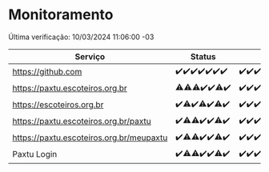 # Monitoramento

Última verificação: 10/03/2024 11:06:00 -03

|Serviço|Status|Últimas 24h|
|---|---|---|
|https://github.com|<span title="2024-03-03: OK=24">✔️</span><span title="2024-03-04: OK=22">✔️</span><span title="2024-03-05: OK=24">✔️</span><span title="2024-03-06: OK=24">✔️</span><span title="2024-03-07: OK=24">✔️</span><span title="2024-03-08: OK=24">✔️</span><span title="2024-03-09: OK=15">✔️</span>|<span title="09/03/2024 12:03:00 -03 : 200">✔️</span><span title="09/03/2024 13:06:00 -03 : 200">✔️</span><span title="09/03/2024 14:03:00 -03 : 200">✔️</span><span title="09/03/2024 15:07:00 -03 : 200">✔️</span><span title="09/03/2024 16:02:00 -03 : 200">✔️</span><span title="09/03/2024 17:05:00 -03 : 200">✔️</span><span title="09/03/2024 18:03:00 -03 : 200">✔️</span><span title="09/03/2024 19:05:00 -03 : 200">✔️</span><span title="09/03/2024 20:06:00 -03 : 200">✔️</span><span title="09/03/2024 21:32:00 -03 : 200">✔️</span><span title="09/03/2024 22:42:00 -03 : 200">✔️</span><span title="09/03/2024 23:17:00 -03 : 200">✔️</span><span title="10/03/2024 00:06:00 -03 : 200">✔️</span><span title="10/03/2024 01:07:00 -03 : 200">✔️</span><span title="10/03/2024 02:04:00 -03 : 200">✔️</span><span title="10/03/2024 03:07:00 -03 : 200">✔️</span><span title="10/03/2024 04:04:00 -03 : 200">✔️</span><span title="10/03/2024 05:08:00 -03 : 200">✔️</span><span title="10/03/2024 06:04:00 -03 : 200">✔️</span><span title="10/03/2024 07:04:00 -03 : 200">✔️</span><span title="10/03/2024 08:02:00 -03 : 200">✔️</span><span title="10/03/2024 09:09:00 -03 : 200">✔️</span><span title="10/03/2024 10:06:00 -03 : 200">✔️</span><span title="10/03/2024 11:06:00 -03 : 200">✔️</span>|
|https://paxtu.escoteiros.org.br|<span title="2024-03-03: OK=23, Falhas=1">⚠️</span><span title="2024-03-04: OK=21, Falhas=1">⚠️</span><span title="2024-03-05: OK=23, Falhas=1">⚠️</span><span title="2024-03-06: OK=24">✔️</span><span title="2024-03-07: OK=24">✔️</span><span title="2024-03-08: OK=23, Falhas=1">⚠️</span><span title="2024-03-09: OK=15">✔️</span>|<span title="09/03/2024 12:03:00 -03 : 200">✔️</span><span title="09/03/2024 13:06:00 -03 : 200">✔️</span><span title="09/03/2024 14:03:00 -03 : 200">✔️</span><span title="09/03/2024 15:07:00 -03 : 200">✔️</span><span title="09/03/2024 16:02:00 -03 : 200">✔️</span><span title="09/03/2024 17:05:00 -03 : 200">✔️</span><span title="09/03/2024 18:03:00 -03 : 200">✔️</span><span title="09/03/2024 19:05:00 -03 : 200">✔️</span><span title="09/03/2024 20:06:00 -03 : 200">✔️</span><span title="09/03/2024 21:32:00 -03 : 200">✔️</span><span title="09/03/2024 22:42:00 -03 : 200">✔️</span><span title="09/03/2024 23:17:00 -03 : 200">✔️</span><span title="10/03/2024 00:06:00 -03 : 200">✔️</span><span title="10/03/2024 01:07:00 -03 : 200">✔️</span><span title="10/03/2024 02:04:00 -03 : 200">✔️</span><span title="10/03/2024 03:07:00 -03 : 200">✔️</span><span title="10/03/2024 04:04:00 -03 : 200">✔️</span><span title="10/03/2024 05:08:00 -03 : 200">✔️</span><span title="10/03/2024 06:04:00 -03 : 200">✔️</span><span title="10/03/2024 07:04:00 -03 : 200">✔️</span><span title="10/03/2024 08:02:00 -03 : 200">✔️</span><span title="10/03/2024 09:09:00 -03 : 200">✔️</span><span title="10/03/2024 10:06:00 -03 : 200">✔️</span><span title="10/03/2024 11:06:00 -03 : 200">✔️</span>|
|https://escoteiros.org.br|<span title="2024-03-03: OK=24">✔️</span><span title="2024-03-04: OK=21, Falhas=1">⚠️</span><span title="2024-03-05: OK=24">✔️</span><span title="2024-03-06: OK=23, Falhas=1">⚠️</span><span title="2024-03-07: OK=24">✔️</span><span title="2024-03-08: OK=23, Falhas=1">⚠️</span><span title="2024-03-09: OK=15">✔️</span>|<span title="09/03/2024 12:03:00 -03 : 200">✔️</span><span title="09/03/2024 13:06:00 -03 : 200">✔️</span><span title="09/03/2024 14:03:00 -03 : 200">✔️</span><span title="09/03/2024 15:07:00 -03 : 200">✔️</span><span title="09/03/2024 16:02:00 -03 : 200">✔️</span><span title="09/03/2024 17:05:00 -03 : 200">✔️</span><span title="09/03/2024 18:03:00 -03 : 200">✔️</span><span title="09/03/2024 19:05:00 -03 : 200">✔️</span><span title="09/03/2024 20:06:00 -03 : 200">✔️</span><span title="09/03/2024 21:32:00 -03 : 200">✔️</span><span title="09/03/2024 22:42:00 -03 : 200">✔️</span><span title="09/03/2024 23:17:00 -03 : 200">✔️</span><span title="10/03/2024 00:06:00 -03 : 200">✔️</span><span title="10/03/2024 01:07:00 -03 : 200">✔️</span><span title="10/03/2024 02:04:00 -03 : 200">✔️</span><span title="10/03/2024 03:07:00 -03 : 200">✔️</span><span title="10/03/2024 04:04:00 -03 : 200">✔️</span><span title="10/03/2024 05:08:00 -03 : 200">✔️</span><span title="10/03/2024 06:04:00 -03 : 200">✔️</span><span title="10/03/2024 07:04:00 -03 : 200">✔️</span><span title="10/03/2024 08:02:00 -03 : 200">✔️</span><span title="10/03/2024 09:09:00 -03 : 200">✔️</span><span title="10/03/2024 10:06:00 -03 : 200">✔️</span><span title="10/03/2024 11:06:00 -03 : 200">✔️</span>|
|https://paxtu.escoteiros.org.br/paxtu|<span title="2024-03-03: OK=24">✔️</span><span title="2024-03-04: OK=19, Falhas=3">⚠️</span><span title="2024-03-05: OK=23, Falhas=1">⚠️</span><span title="2024-03-06: OK=24">✔️</span><span title="2024-03-07: OK=24">✔️</span><span title="2024-03-08: OK=23, Falhas=1">⚠️</span><span title="2024-03-09: OK=15">✔️</span>|<span title="09/03/2024 12:03:00 -03 : 200">✔️</span><span title="09/03/2024 13:06:00 -03 : 200">✔️</span><span title="09/03/2024 14:03:00 -03 : 200">✔️</span><span title="09/03/2024 15:07:00 -03 : 200">✔️</span><span title="09/03/2024 16:02:00 -03 : 200">✔️</span><span title="09/03/2024 17:05:00 -03 : 200">✔️</span><span title="09/03/2024 18:03:00 -03 : 200">✔️</span><span title="09/03/2024 19:05:00 -03 : 200">✔️</span><span title="09/03/2024 20:06:00 -03 : 200">✔️</span><span title="09/03/2024 21:32:00 -03 : 200">✔️</span><span title="09/03/2024 22:42:00 -03 : 200">✔️</span><span title="09/03/2024 23:17:00 -03 : 200">✔️</span><span title="10/03/2024 00:06:00 -03 : 200">✔️</span><span title="10/03/2024 01:07:00 -03 : 200">✔️</span><span title="10/03/2024 02:04:00 -03 : 200">✔️</span><span title="10/03/2024 03:07:00 -03 : 200">✔️</span><span title="10/03/2024 04:04:00 -03 : 200">✔️</span><span title="10/03/2024 05:08:00 -03 : 200">✔️</span><span title="10/03/2024 06:04:00 -03 : 200">✔️</span><span title="10/03/2024 07:04:00 -03 : 200">✔️</span><span title="10/03/2024 08:02:00 -03 : 200">✔️</span><span title="10/03/2024 09:09:00 -03 : 200">✔️</span><span title="10/03/2024 10:06:00 -03 : 200">✔️</span><span title="10/03/2024 11:06:00 -03 : 200">✔️</span>|
|https://paxtu.escoteiros.org.br/meupaxtu|<span title="2024-03-03: OK=24">✔️</span><span title="2024-03-04: OK=19, Falhas=3">⚠️</span><span title="2024-03-05: OK=23, Falhas=1">⚠️</span><span title="2024-03-06: OK=24">✔️</span><span title="2024-03-07: OK=24">✔️</span><span title="2024-03-08: OK=23, Falhas=1">⚠️</span><span title="2024-03-09: OK=15">✔️</span>|<span title="09/03/2024 12:03:00 -03 : 200">✔️</span><span title="09/03/2024 13:06:00 -03 : 200">✔️</span><span title="09/03/2024 14:03:00 -03 : 200">✔️</span><span title="09/03/2024 15:07:00 -03 : 200">✔️</span><span title="09/03/2024 16:02:00 -03 : 200">✔️</span><span title="09/03/2024 17:05:00 -03 : 200">✔️</span><span title="09/03/2024 18:03:00 -03 : 200">✔️</span><span title="09/03/2024 19:05:00 -03 : 200">✔️</span><span title="09/03/2024 20:06:00 -03 : 200">✔️</span><span title="09/03/2024 21:32:00 -03 : 200">✔️</span><span title="09/03/2024 22:42:00 -03 : 200">✔️</span><span title="09/03/2024 23:17:00 -03 : 200">✔️</span><span title="10/03/2024 00:06:00 -03 : 200">✔️</span><span title="10/03/2024 01:07:00 -03 : 200">✔️</span><span title="10/03/2024 02:04:00 -03 : 200">✔️</span><span title="10/03/2024 03:07:00 -03 : 200">✔️</span><span title="10/03/2024 04:04:00 -03 : 200">✔️</span><span title="10/03/2024 05:08:00 -03 : 200">✔️</span><span title="10/03/2024 06:04:00 -03 : 200">✔️</span><span title="10/03/2024 07:04:00 -03 : 200">✔️</span><span title="10/03/2024 08:02:00 -03 : 200">✔️</span><span title="10/03/2024 09:09:00 -03 : 200">✔️</span><span title="10/03/2024 10:06:00 -03 : 200">✔️</span><span title="10/03/2024 11:06:00 -03 : 200">✔️</span>|
|Paxtu Login|<span title="2024-03-03: OK=24">✔️</span><span title="2024-03-04: OK=19, Falhas=3">⚠️</span><span title="2024-03-05: OK=23, Falhas=1">⚠️</span><span title="2024-03-06: OK=24">✔️</span><span title="2024-03-07: OK=24">✔️</span><span title="2024-03-08: OK=23, Falhas=1">⚠️</span><span title="2024-03-09: OK=15">✔️</span>|<span title="09/03/2024 12:03:00 -03 : 200">✔️</span><span title="09/03/2024 13:06:00 -03 : 200">✔️</span><span title="09/03/2024 14:03:00 -03 : 200">✔️</span><span title="09/03/2024 15:07:00 -03 : 200">✔️</span><span title="09/03/2024 16:02:00 -03 : 200">✔️</span><span title="09/03/2024 17:05:00 -03 : 200">✔️</span><span title="09/03/2024 18:03:00 -03 : 200">✔️</span><span title="09/03/2024 19:05:00 -03 : 200">✔️</span><span title="09/03/2024 20:06:00 -03 : 200">✔️</span><span title="09/03/2024 21:32:00 -03 : 200">✔️</span><span title="09/03/2024 22:42:00 -03 : 200">✔️</span><span title="09/03/2024 23:17:00 -03 : 200">✔️</span><span title="10/03/2024 00:06:00 -03 : 200">✔️</span><span title="10/03/2024 01:07:00 -03 : 200">✔️</span><span title="10/03/2024 02:04:00 -03 : 200">✔️</span><span title="10/03/2024 03:07:00 -03 : 200">✔️</span><span title="10/03/2024 04:04:00 -03 : 200">✔️</span><span title="10/03/2024 05:08:00 -03 : 200">✔️</span><span title="10/03/2024 06:04:00 -03 : 200">✔️</span><span title="10/03/2024 07:04:00 -03 : 200">✔️</span><span title="10/03/2024 08:02:00 -03 : 200">✔️</span><span title="10/03/2024 09:09:00 -03 : 200">✔️</span><span title="10/03/2024 10:06:00 -03 : 200">✔️</span><span title="10/03/2024 11:06:00 -03 : 200">✔️</span>|
